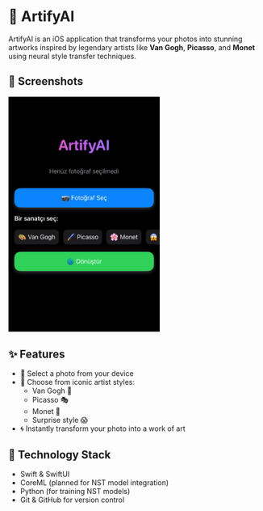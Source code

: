 # 🎨 ArtifyAI

ArtifyAI is an iOS application that transforms your photos into stunning artworks inspired by legendary artists like **Van Gogh**, **Picasso**, and **Monet** using neural style transfer techniques.

## 📱 Screenshots

<img src="IMG_3715.jpg" width="300" />

## ✨ Features

- 📸 Select a photo from your device
- 🎨 Choose from iconic artist styles:
  - Van Gogh 🌻
  - Picasso 🎭
  - Monet 🌸
  - Surprise style 😱
- 🌀 Instantly transform your photo into a work of art

## 🧠 Technology Stack

- Swift & SwiftUI
- CoreML (planned for NST model integration)
- Python (for training NST models)
- Git & GitHub for version control

